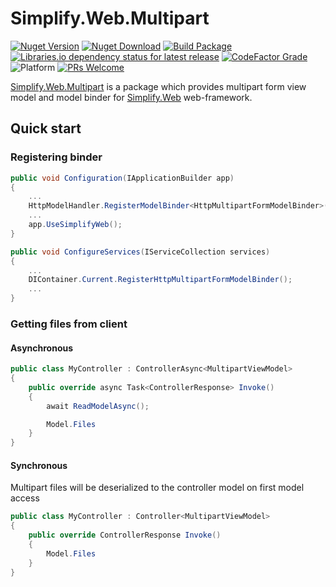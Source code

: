 # Simplify.Web.Multipart

[![Nuget Version](https://img.shields.io/nuget/v/Simplify.Web.Multipart)](https://www.nuget.org/packages/Simplify.Web.Multipart/)
[![Nuget Download](https://img.shields.io/nuget/dt/Simplify.Web.Multipart)](https://www.nuget.org/packages/Simplify.Web.Multipart/)
[![Build Package](https://github.com/SimplifyNet/Simplify.Web.Multipart/actions/workflows/build.yml/badge.svg)](https://github.com/SimplifyNet/Simplify.Web.Multipart/actions/workflows/build.yml)[![Libraries.io dependency status for latest release](https://img.shields.io/librariesio/release/nuget/Simplify.Web.Multipart)](https://libraries.io/nuget/Simplify.Web.Multipart)
[![CodeFactor Grade](https://img.shields.io/codefactor/grade/github/SimplifyNet/Simplify.Web.Multipart)](https://www.codefactor.io/repository/github/simplifynet/simplify.web.Multipart)
![Platform](https://img.shields.io/badge/platform-.NET%205.0%20%7C%20.NET%20Standard%202.0-lightgrey)
[![PRs Welcome](https://img.shields.io/badge/PRs-welcome-brightgreen)](http://makeapullrequest.com)

[Simplify.Web.Multipart](https://www.nuget.org/packages/Simplify.Web.Multipart/) is a package which provides multipart form view model and model binder for [Simplify.Web](https://github.com/SimplifyNet/Simplify.Web) web-framework.

## Quick start

### Registering binder

```csharp
public void Configuration(IApplicationBuilder app)
{
    ...
    HttpModelHandler.RegisterModelBinder<HttpMultipartFormModelBinder>();
    ...
    app.UseSimplifyWeb();
}

public void ConfigureServices(IServiceCollection services)
{
    ...
    DIContainer.Current.RegisterHttpMultipartFormModelBinder();
    ...
}
```

### Getting files from client

#### Asynchronous

```csharp
public class MyController : ControllerAsync<MultipartViewModel>
{
    public override async Task<ControllerResponse> Invoke()
    {
        await ReadModelAsync();

        Model.Files
    }
}
```

#### Synchronous

Multipart files will be deserialized to the controller model on first model access

```csharp
public class MyController : Controller<MultipartViewModel>
{
    public override ControllerResponse Invoke()
    {
        Model.Files
    }
}
```
